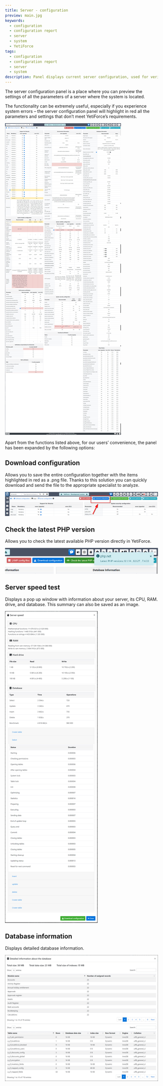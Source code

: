 ```yaml
---
title: Server - configuration
preview: main.jpg
keywords:
  - configuration
  - configuration report
  - server
  - system
  - YetiForce
tags:
  - configuration
  - configuration report
  - server
  - system
description: Panel displays current server configuration, used for verifying if the most crucial settings are correct.
---
```


The server configuration panel is a place where you can preview the settings of all the parameters of a server where the system is located.

The functionality can be extremely useful, especially if you experience system errors – the server configuration panel will highlight in red all the parameters and settings that don’t meet YetiForce’s requirements.

![Raport konfiguracji](main.jpg)

Apart from the functions listed above, for our users’ convenience, the panel has been expanded by the following options:

## Download configuration

Allows you to save the entire configuration together with the items highlighted in red  as a .png file. Thanks to this solution you can quickly download and send the file to the appropriate specialist to analyze.

![Pobierz konfigurację](download-config.png)

## Check the latest PHP version

Allows you to check the latest available PHP version directly in YetiForce.

![Sprawdź najnowszą wersję PHP](last-php.jpg)

## Server speed test

Displays a pop up window with information about your server, its CPU, RAM. drive, and database. This summary can also be saved as an image.

![Testuj szybkość serwera](server-speed.jpg)

## Database information

Displays detailed database information.

![Informacje o bazie danych](db.jpg)
